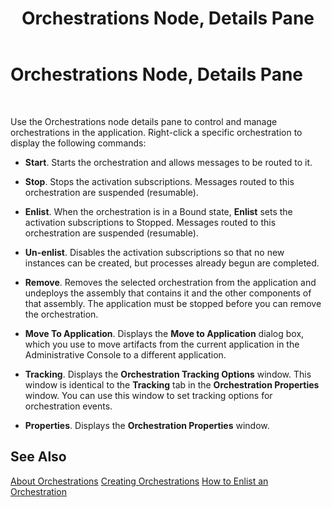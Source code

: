 ﻿---
title: Orchestrations Node, Details Pane
TOCTitle: Orchestrations Node, Details Pane
ms:assetid: 83a5b192-66b6-4c54-a67b-85b949d449b3
ms:mtpsurl: https://msdn.microsoft.com/en-us/library/Aa561136(v=BTS.80)
ms:contentKeyID: 51529358
ms.date: 08/30/2017
mtps_version: v=BTS.80
f1_keywords:
- bts10.admin.resultsobject.orchestration
---

# Orchestrations Node, Details Pane

 

Use the Orchestrations node details pane to control and manage orchestrations in the application. Right-click a specific orchestration to display the following commands:

  - **Start**. Starts the orchestration and allows messages to be routed to it.

  - **Stop**. Stops the activation subscriptions. Messages routed to this orchestration are suspended (resumable).

  - **Enlist**. When the orchestration is in a Bound state, **Enlist** sets the activation subscriptions to Stopped. Messages routed to this orchestration are suspended (resumable).

  - **Un-enlist**. Disables the activation subscriptions so that no new instances can be created, but processes already begun are completed.

  - **Remove**. Removes the selected orchestration from the application and undeploys the assembly that contains it and the other components of that assembly. The application must be stopped before you can remove the orchestration.

  - **Move To Application**. Displays the **Move to Application** dialog box, which you use to move artifacts from the current application in the Administrative Console to a different application.

  - **Tracking**. Displays the **Orchestration Tracking Options** window. This window is identical to the **Tracking** tab in the **Orchestration Properties** window. You can use this window to set tracking options for orchestration events.

  - **Properties**. Displays the **Orchestration Properties** window.

## See Also

[About Orchestrations](https://msdn.microsoft.com/library/aa578451\(v=bts.80\))  
[Creating Orchestrations](https://msdn.microsoft.com/library/aa577489\(v=bts.80\))  
[How to Enlist an Orchestration](https://msdn.microsoft.com/library/aa578153\(v=bts.80\))

